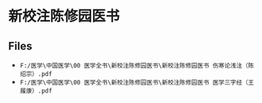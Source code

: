# 新校注陈修园医书

## Files

- `F:/医学\中国医学\00 医学全书\新校注陈修园医书\新校注陈修园医书 伤寒论浅注（陈绍宗）.pdf`
- `F:/医学\中国医学\00 医学全书\新校注陈修园医书\新校注陈修园医书 医学三字经（王履康）.pdf`
